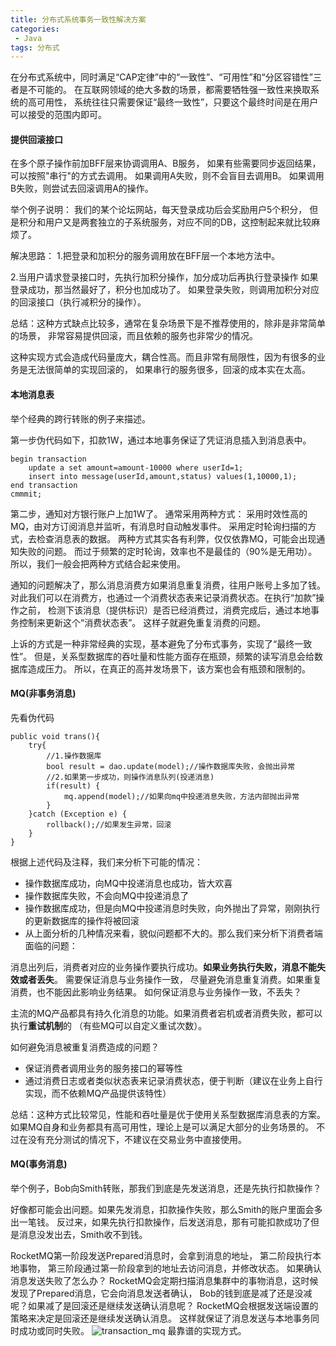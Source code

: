 ```yaml
---
title: 分布式系统事务一致性解决方案
categories:
 - Java
tags: 分布式
---
```


在分布式系统中，同时满足“CAP定律”中的“一致性”、“可用性”和“分区容错性”三者是不可能的。
在互联网领域的绝大多数的场景，都需要牺牲强一致性来换取系统的高可用性，
系统往往只需要保证“最终一致性”，只要这个最终时间是在用户可以接受的范围内即可。

#### 提供回滚接口
在多个原子操作前加BFF层来协调调用A、B服务，
如果有些需要同步返回结果，可以按照"串行"的方式去调用。
如果调用A失败，则不会盲目去调用B。
如果调用B失败，则尝试去回滚调用A的操作。

举个例子说明：
我们的某个论坛网站，每天登录成功后会奖励用户5个积分，
但是积分和用户又是两套独立的子系统服务，对应不同的DB，这控制起来就比较麻烦了。

解决思路：
1.把登录和加积分的服务调用放在BFF层一个本地方法中。

2.当用户请求登录接口时，先执行加积分操作，加分成功后再执行登录操作
如果登录成功，那当然最好了，积分也加成功了。
如果登录失败，则调用加积分对应的回滚接口（执行减积分的操作）。

总结：这种方式缺点比较多，通常在复杂场景下是不推荐使用的，除非是非常简单的场景，
非常容易提供回滚，而且依赖的服务也非常少的情况。

这种实现方式会造成代码量庞大，耦合性高。而且非常有局限性，因为有很多的业务是无法很简单的实现回滚的，
如果串行的服务很多，回滚的成本实在太高。

#### 本地消息表
举个经典的跨行转账的例子来描述。

第一步伪代码如下，扣款1W，通过本地事务保证了凭证消息插入到消息表中。
```
begin transaction
    update a set amount=amount-10000 where userId=1;
    insert into message(userId,amount,status) values(1,10000,1);
end transaction
cmmmit;
```
第二步，通知对方银行账户上加1W了。
通常采用两种方式：
采用时效性高的MQ，由对方订阅消息并监听，有消息时自动触发事件。
采用定时轮询扫描的方式，去检查消息表的数据。
两种方式其实各有利弊，仅仅依靠MQ，可能会出现通知失败的问题。
而过于频繁的定时轮询，效率也不是最佳的（90%是无用功）。
所以，我们一般会把两种方式结合起来使用。

通知的问题解决了，那么消息消费方如果消息重复消费，往用户账号上多加了钱。
对此我们可以在消费方，也通过一个消费状态表来记录消费状态。在执行“加款”操作之前，
检测下该消息（提供标识）是否已经消费过，消费完成后，通过本地事务控制来更新这个“消费状态表”。
这样子就避免重复消费的问题。

上诉的方式是一种非常经典的实现，基本避免了分布式事务，实现了“最终一致性”。
但是，关系型数据库的吞吐量和性能方面存在瓶颈，频繁的读写消息会给数据库造成压力。
所以，在真正的高并发场景下，该方案也会有瓶颈和限制的。

#### MQ(非事务消息)
先看伪代码
```
public void trans(){
    try{
        //1.操作数据库
        bool result = dao.update(model);//操作数据库失败，会抛出异常
        //2.如果第一步成功，则操作消息队列(投递消息)
        if(result) {
            mq.append(model);//如果向mq中投递消息失败，方法内部抛出异常
        }
    }catch (Exception e) {
        rollback();//如果发生异常，回滚
    }
}
```
根据上述代码及注释，我们来分析下可能的情况：

* 操作数据库成功，向MQ中投递消息也成功，皆大欢喜
* 操作数据库失败，不会向MQ中投递消息了
* 操作数据库成功，但是向MQ中投递消息时失败，向外抛出了异常，刚刚执行的更新数据库的操作将被回滚
* 从上面分析的几种情况来看，貌似问题都不大的。那么我们来分析下消费者端面临的问题：

消息出列后，消费者对应的业务操作要执行成功。**如果业务执行失败，消息不能失效或者丢失**。
需要保证消息与业务操作一致，
尽量避免消息重复消费。如果重复消费，也不能因此影响业务结果。
如何保证消息与业务操作一致，不丢失？

主流的MQ产品都具有持久化消息的功能。如果消费者宕机或者消费失败，都可以执行**重试机制**的
（有些MQ可以自定义重试次数）。

如何避免消息被重复消费造成的问题？

+ 保证消费者调用业务的服务接口的幂等性
+ 通过消费日志或者类似状态表来记录消费状态，便于判断（建议在业务上自行实现，而不依赖MQ产品提供该特性）

总结：这种方式比较常见，性能和吞吐量是优于使用关系型数据库消息表的方案。
如果MQ自身和业务都具有高可用性，理论上是可以满足大部分的业务场景的。
不过在没有充分测试的情况下，不建议在交易业务中直接使用。

#### MQ(事务消息)
举个例子，Bob向Smith转账，那我们到底是先发送消息，还是先执行扣款操作？

好像都可能会出问题。如果先发消息，扣款操作失败，那么Smith的账户里面会多出一笔钱。
反过来，如果先执行扣款操作，后发送消息，那有可能扣款成功了但是消息没发出去，Smith收不到钱。

RocketMQ第一阶段发送Prepared消息时，会拿到消息的地址，
第二阶段执行本地事物，
第三阶段通过第一阶段拿到的地址去访问消息，并修改状态。
如果确认消息发送失败了怎么办？
RocketMQ会定期扫描消息集群中的事物消息，这时候发现了Prepared消息，它会向消息发送者确认，
Bob的钱到底是减了还是没减呢？如果减了是回滚还是继续发送确认消息呢？
RocketMQ会根据发送端设置的策略来决定是回滚还是继续发送确认消息。
这样就保证了消息发送与本地事务同时成功或同时失败。
![transaction_mq](https://github.com/xuguangwu/blog/blob/master/_posts/images/transaction_mq.png?raw=true)
最靠谱的实现方式。
